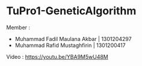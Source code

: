 # TuPro1-GeneticAlgorithm

Member :
- Muhammad Fadil Maulana Akbar | 1301204297
- Muhammad Rafid Mustaghfirin | 1301200417

Video : https://youtu.be/YBA9M5wU48M

